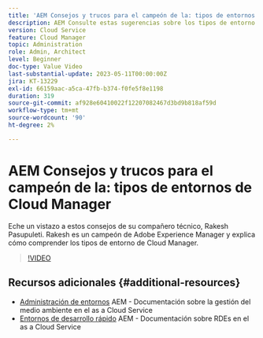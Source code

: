 ```yaml
---
title: 'AEM Consejos y trucos para el campeón de la: tipos de entornos de Cloud Manager'
description: AEM Consulte estas sugerencias sobre los tipos de entorno de Cloud Manager del campeón y experto en la materia, Rakesh Pasupuleti, de.
version: Cloud Service
feature: Cloud Manager
topic: Administration
role: Admin, Architect
level: Beginner
doc-type: Value Video
last-substantial-update: 2023-05-11T00:00:00Z
jira: KT-13229
exl-id: 66159aac-a5ca-47fb-b374-f0fe5f8e1198
duration: 319
source-git-commit: af928e60410022f12207082467d3bd9b818af59d
workflow-type: tm+mt
source-wordcount: '90'
ht-degree: 2%

---
```


# AEM Consejos y trucos para el campeón de la: tipos de entornos de Cloud Manager

Eche un vistazo a estos consejos de su compañero técnico, Rakesh Pasupuleti. Rakesh es un campeón de Adobe Experience Manager y explica cómo comprender los tipos de entorno de Cloud Manager.

>[!VIDEO](https://video.tv.adobe.com/v/3419297?quality=12&learn=on)

## Recursos adicionales {#additional-resources}

* [Administración de entornos](https://experienceleague.adobe.com/docs/experience-manager-cloud-service/content/implementing/using-cloud-manager/manage-environments.html) AEM - Documentación sobre la gestión del medio ambiente en el as a Cloud Service
* [Entornos de desarrollo rápido](https://experienceleague.adobe.com/docs/experience-manager-cloud-service/content/implementing/developing/rapid-development-environments.html) AEM - Documentación sobre RDEs en el as a Cloud Service
